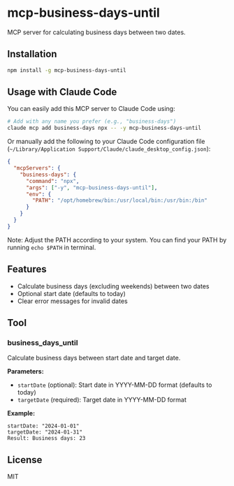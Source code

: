 # mcp-business-days-until

MCP server for calculating business days between two dates.

## Installation

```bash
npm install -g mcp-business-days-until
```

## Usage with Claude Code

You can easily add this MCP server to Claude Code using:

```bash
# Add with any name you prefer (e.g., "business-days")
claude mcp add business-days npx -- -y mcp-business-days-until
```

Or manually add the following to your Claude Code configuration file (`~/Library/Application Support/Claude/claude_desktop_config.json`):

```json
{
  "mcpServers": {
    "business-days": {
      "command": "npx",
      "args": ["-y", "mcp-business-days-until"],
      "env": {
        "PATH": "/opt/homebrew/bin:/usr/local/bin:/usr/bin:/bin"
      }
    }
  }
}
```

Note: Adjust the PATH according to your system. You can find your PATH by running `echo $PATH` in terminal.

## Features

- Calculate business days (excluding weekends) between two dates
- Optional start date (defaults to today)
- Clear error messages for invalid dates

## Tool

### business_days_until

Calculate business days between start date and target date.

**Parameters:**
- `startDate` (optional): Start date in YYYY-MM-DD format (defaults to today)
- `targetDate` (required): Target date in YYYY-MM-DD format

**Example:**
```
startDate: "2024-01-01"
targetDate: "2024-01-31"
Result: Business days: 23
```

## License

MIT